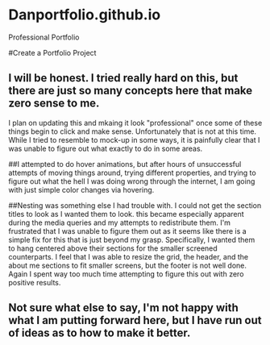 # Danportfolio.github.io
Professional Portfolio

#Create a Portfolio Project

## I will be honest. I tried really hard on this, but there are just so many concepts here that make zero sense to me. 
I plan on updating this and mkaing it look "professional" once some of these things begin to click and make sense.
Unfortunately that is not at this time. While I tried to resemble to mock-up in some ways, it is painfully clear that 
I was unable to figure out what exactly to do in some areas.

##I attempted to do hover animations, but after hours of unsuccessful attempts of moving things around, trying different 
properties, and trying to figure out what the hell I was doing wrong through the internet, I am going with just simple
color changes via hovering.

##Nesting was something else I had trouble with. I could not get the section titles to look as I wanted them to look. 
this became especially apparent during the media queries and my attempts to redistribute them. I'm frustrated that I
was unable to figure them out as it seems like there is a simple fix for this that is just beyond my grasp. Specifically,
I wanted them to hang centered above their sections for the smaller screened counterparts. I feel that I was able to resize
the grid, the header, and the about me sections to fit smaller screens, but the footer is not well done. Again I spent way
too much time attempting to figure this out with zero positive results.

## Not sure what else to say, I'm not happy with what I am putting forward here, but I have run out of ideas as to how to make it better.
